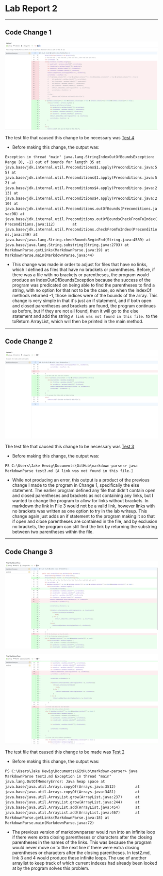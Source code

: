 # Lab Report 2
---
## Code Change 1
![Image](markdownUpdate1.png)

The test file that caused this change to be necessary was [Test 4](https://github.com/aHewig/markdown-parser/blob/main/test4.md)

- Before making this change, the output was: 

`Exception in thread "main" java.lang.StringIndexOutOfBoundsException: Range [0, -1) out of bounds for length 35
        at java.base/jdk.internal.util.Preconditions$1.apply(Preconditions.java:55)
        at java.base/jdk.internal.util.Preconditions$1.apply(Preconditions.java:52)
        at java.base/jdk.internal.util.Preconditions$4.apply(Preconditions.java:213)
        at java.base/jdk.internal.util.Preconditions$4.apply(Preconditions.java:210)
        at java.base/jdk.internal.util.Preconditions.outOfBounds(Preconditions.java:98)
        at java.base/jdk.internal.util.Preconditions.outOfBoundsCheckFromToIndex(Preconditions.java:112)       
        at java.base/jdk.internal.util.Preconditions.checkFromToIndex(Preconditions.java:349)
        at java.base/java.lang.String.checkBoundsBeginEnd(String.java:4589)
        at java.base/java.lang.String.substring(String.java:2703)
        at MarkdownParse.getLinks(MarkdownParse.java:19)
        at MarkdownParse.main(MarkdownParse.java:44)`


- This change was made in order to adjust for files that have no links, which I defined as files that have no brackets or parentheses. Before, if there was a file with no brackets or parentheses, the program would produce an IndexOutOfBoundsException because the success of the program was predicated on being able to find the parentheses to find a string, with no option for that not to be the case, so when the indexOf methods returned -1, those indices were of the bounds of the array. This change is very simple in that it's just an if statement, and if both open and closed parentheses and brackets are found, the program continues as before, but if they are not all found, then it will go to the else statement and add the string `A link was not found in this file.` to the toReturn ArrayList, which will then be printed in the main method.

---
## Code Change 2

![Image](markdownUpdate2.png)

The test file that caused this change to be necessary was [Test 3](https://github.com/aHewig/markdown-parser/blob/main/test3.md)

- Before making this change, the output was: 

`PS C:\Users\Jake Hewig\Documents\GitHub\markdown-parser> java MarkdownParse test3.md
[A link was not found in this file.]`

- While not producing an error, this output is a product of the previous change I made to the program in Change 1, specifically the else statement. The earlier program defined any file that didn't contain open and closed parentheses and brackets as not containing any links, but I wanted to change the program to allow for links without brackets. In markdown the link in File 3 would not be a valid link, however links with no brackets was written as one option to try in the lab writeup. This change again just adds an if statement to the program making it so that if open and close parentheses are contained in the file, and by exclusion no brackets, the program can still find the link by returning the substring between two parentheses within the file.

---
## Code Change 3

![Image](finalMarkdownPart1.png)

![Image](finalMarkdownPart2.png)

The test file that caused this change to be made was [Test 2](https://github.com/aHewig/markdown-parser/blob/main/test2.md)

- Before making this change, the output was: 

`PS C:\Users\Jake Hewig\Documents\GitHub\markdown-parser> java MarkdownParse test2.md
Exception in thread "main" java.lang.OutOfMemoryError: Java heap space
        at java.base/java.util.Arrays.copyOf(Arrays.java:3512)        
        at java.base/java.util.Arrays.copyOf(Arrays.java:3481)        
        at java.base/java.util.ArrayList.grow(ArrayList.java:237)     
        at java.base/java.util.ArrayList.grow(ArrayList.java:244)     
        at java.base/java.util.ArrayList.add(ArrayList.java:454)      
        at java.base/java.util.ArrayList.add(ArrayList.java:467)      
        at MarkdownParse.getLinks(MarkdownParse.java:18)
        at MarkdownParse.main(MarkdownParse.java:72)`

- The previous version of markdownparser would run into an infinite loop if there were extra closing parentheses or characters after the closing parentheses in the names of the links. This was because the program would never move on to the next line if there were extra closing parentheses or characters after the closing parentheses. In test2.md, link 3 and 4 would produce these infinite loops. The use of another arraylist to keep track of which current indexes had already been looked at by the program solves this problem.
